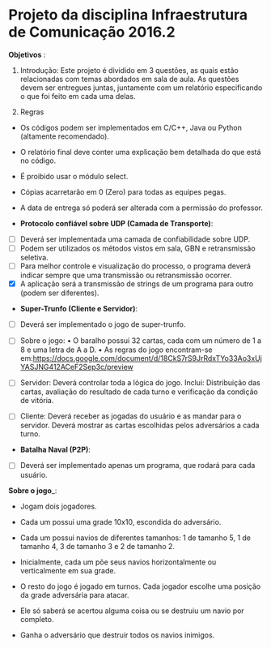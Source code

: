 # Projeto da disciplina Infraestrutura de Comunicação 2016.2
__Objetivos__ :

1. Introdução:
Este projeto é dividido em 3 questões, as quais estão relacionadas com
temas abordados em sala de aula. As questões devem ser entregues juntas,
juntamente com um relatório especificando o que foi feito em cada uma delas.

2. Regras
- Os códigos podem ser implementados em C/C++, Java ou Python (altamente recomendado).
- O relatório final deve conter uma explicação bem detalhada do que está no código.
- É proibido usar o módulo select.
- Cópias acarretarão em 0 (Zero) para todas as equipes pegas.
- A data de entrega só poderá ser alterada com a permissão do professor.

- __Protocolo confiável sobre UDP (Camada de Transporte)__:

- [ ] Deverá ser implementada uma camada de confiabilidade sobre UDP.
- [ ] Podem ser utilizados os métodos vistos em sala, GBN e retransmissão seletiva.
- [ ] Para melhor controle e visualização do processo, o programa deverá indicar sempre que uma transmissão ou retransmissão ocorrer.
- [x] A aplicação será a transmissão de strings de um programa para outro (podem ser diferentes).

- __Super-Trunfo (Cliente e Servidor)__:

- [ ] Deverá ser implementado o jogo de super-trunfo.

- [ ] Sobre o jogo:
• O baralho possui 32 cartas, cada com um número de 1 a 8 e uma letra de A a D.
• As regras do jogo encontram-se em:https://docs.google.com/document/d/18CkS7rS9JrRdxTYo33Ao3xUjYASJNG412ACeF2Sep3c/preview
- [ ] Servidor: Deverá controlar toda a lógica do jogo. Inclui: Distribuição das cartas, avaliação do resultado de cada turno e verificação da condição de vitória.
- [ ] Cliente: Deverá receber as jogadas do usuário e as mandar para o servidor. Deverá mostrar as cartas escolhidas pelos adversários a cada turno.

- __Batalha Naval (P2P)__:

- [ ] Deverá ser implementado apenas um programa, que rodará para cada usuário.
 
__Sobre o jogo___:

- Jogam dois jogadores.

- Cada um possui uma grade 10x10, escondida do adversário.

- Cada um possui navios de diferentes tamanhos: 1 de tamanho 5, 1 de tamanho 4, 3 de tamanho 3 e 2 de tamanho 2.

- Inicialmente, cada um põe seus navios horizontalmente ou verticalmente em sua grade.

- O resto do jogo é jogado em turnos. Cada jogador escolhe uma posição da grade adversária para atacar.

- Ele só saberá se acertou alguma coisa ou se destruiu um navio por completo.

- Ganha o adversário que destruir todos os navios inimigos.

